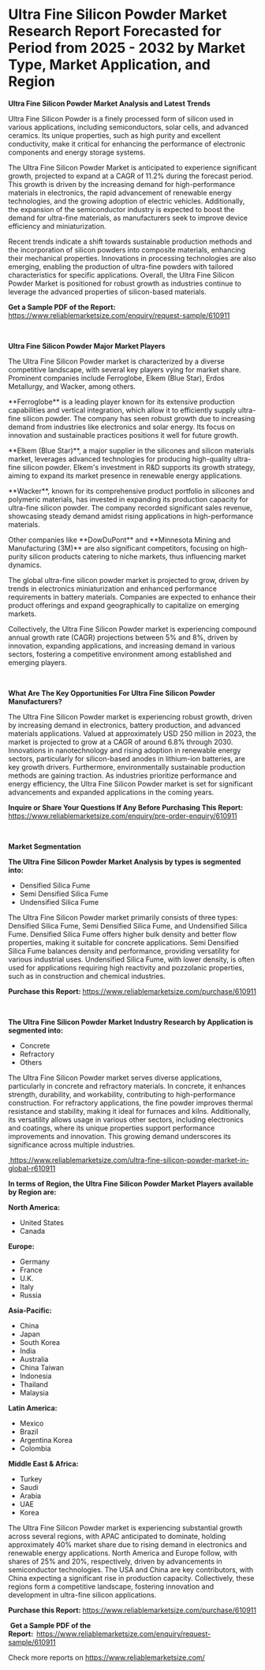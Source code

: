 <p><h1>Ultra Fine Silicon Powder Market Research Report Forecasted for Period from 2025 -  2032 by Market Type, Market Application, and Region</h1></p><p><strong>Ultra Fine Silicon Powder Market Analysis and Latest Trends</strong></p>
<p><p>Ultra Fine Silicon Powder is a finely processed form of silicon used in various applications, including semiconductors, solar cells, and advanced ceramics. Its unique properties, such as high purity and excellent conductivity, make it critical for enhancing the performance of electronic components and energy storage systems.</p><p>The Ultra Fine Silicon Powder Market is anticipated to experience significant growth, projected to expand at a CAGR of 11.2% during the forecast period. This growth is driven by the increasing demand for high-performance materials in electronics, the rapid advancement of renewable energy technologies, and the growing adoption of electric vehicles. Additionally, the expansion of the semiconductor industry is expected to boost the demand for ultra-fine materials, as manufacturers seek to improve device efficiency and miniaturization.</p><p>Recent trends indicate a shift towards sustainable production methods and the incorporation of silicon powders into composite materials, enhancing their mechanical properties. Innovations in processing technologies are also emerging, enabling the production of ultra-fine powders with tailored characteristics for specific applications. Overall, the Ultra Fine Silicon Powder Market is positioned for robust growth as industries continue to leverage the advanced properties of silicon-based materials.</p></p>
<p><strong>Get a Sample PDF of the Report:&nbsp;</strong> <a href="https://www.reliablemarketsize.com/enquiry/request-sample/610911?utm_campaign=3382&utm_medium=2&utm_source=Github&utm_content=ia&utm_term=23032025&utm_id=ultra-fine-silicon-powder">https://www.reliablemarketsize.com/enquiry/request-sample/610911</a></p>
<p>&nbsp;</p>
<p><strong>Ultra Fine Silicon Powder Major Market Players</strong></p>
<p><p>The Ultra Fine Silicon Powder market is characterized by a diverse competitive landscape, with several key players vying for market share. Prominent companies include Ferroglobe, Elkem (Blue Star), Erdos Metallurgy, and Wacker, among others.</p><p>**Ferroglobe** is a leading player known for its extensive production capabilities and vertical integration, which allow it to efficiently supply ultra-fine silicon powder. The company has seen robust growth due to increasing demand from industries like electronics and solar energy. Its focus on innovation and sustainable practices positions it well for future growth.</p><p>**Elkem (Blue Star)**, a major supplier in the silicones and silicon materials market, leverages advanced technologies for producing high-quality ultra-fine silicon powder. Elkem's investment in R&D supports its growth strategy, aiming to expand its market presence in renewable energy applications.</p><p>**Wacker**, known for its comprehensive product portfolio in silicones and polymeric materials, has invested in expanding its production capacity for ultra-fine silicon powder. The company recorded significant sales revenue, showcasing steady demand amidst rising applications in high-performance materials.</p><p>Other companies like **DowDuPont** and **Minnesota Mining and Manufacturing (3M)** are also significant competitors, focusing on high-purity silicon products catering to niche markets, thus influencing market dynamics.</p><p>The global ultra-fine silicon powder market is projected to grow, driven by trends in electronics miniaturization and enhanced performance requirements in battery materials. Companies are expected to enhance their product offerings and expand geographically to capitalize on emerging markets.</p><p>Collectively, the Ultra Fine Silicon Powder market is experiencing compound annual growth rate (CAGR) projections between 5% and 8%, driven by innovation, expanding applications, and increasing demand in various sectors, fostering a competitive environment among established and emerging players.</p></p>
<p>&nbsp;</p>
<p><strong>What Are The Key Opportunities For Ultra Fine Silicon Powder Manufacturers?</strong></p>
<p><p>The Ultra Fine Silicon Powder market is experiencing robust growth, driven by increasing demand in electronics, battery production, and advanced materials applications. Valued at approximately USD 250 million in 2023, the market is projected to grow at a CAGR of around 6.8% through 2030. Innovations in nanotechnology and rising adoption in renewable energy sectors, particularly for silicon-based anodes in lithium-ion batteries, are key growth drivers. Furthermore, environmentally sustainable production methods are gaining traction. As industries prioritize performance and energy efficiency, the Ultra Fine Silicon Powder market is set for significant advancements and expanded applications in the coming years.</p></p>
<p><strong>Inquire or Share Your Questions If Any Before Purchasing This Report:</strong> <a href="https://www.reliablemarketsize.com/enquiry/pre-order-enquiry/610911?utm_campaign=3382&utm_medium=2&utm_source=Github&utm_content=ia&utm_term=23032025&utm_id=ultra-fine-silicon-powder">https://www.reliablemarketsize.com/enquiry/pre-order-enquiry/610911</a></p>
<p>&nbsp;</p>
<p><strong>Market Segmentation</strong></p>
<p><strong>The Ultra Fine Silicon Powder Market Analysis by types is segmented into:</strong></p>
<p><ul><li>Densified Silica Fume</li><li>Semi Densified Silica Fume</li><li>Undensified Silica Fume</li></ul></p>
<p><p>The Ultra Fine Silicon Powder market primarily consists of three types: Densified Silica Fume, Semi Densified Silica Fume, and Undensified Silica Fume. Densified Silica Fume offers higher bulk density and better flow properties, making it suitable for concrete applications. Semi Densified Silica Fume balances density and performance, providing versatility for various industrial uses. Undensified Silica Fume, with lower density, is often used for applications requiring high reactivity and pozzolanic properties, such as in construction and chemical industries.</p></p>
<p><strong>Purchase this Report:&nbsp;</strong><a href="https://www.reliablemarketsize.com/purchase/610911?utm_campaign=3382&utm_medium=2&utm_source=Github&utm_content=ia&utm_term=23032025&utm_id=ultra-fine-silicon-powder">https://www.reliablemarketsize.com/purchase/610911</a></p>
<p>&nbsp;</p>
<p><strong>The Ultra Fine Silicon Powder Market Industry Research by Application is segmented into:</strong></p>
<p><ul><li>Concrete</li><li>Refractory</li><li>Others</li></ul></p>
<p><p>The Ultra Fine Silicon Powder market serves diverse applications, particularly in concrete and refractory materials. In concrete, it enhances strength, durability, and workability, contributing to high-performance construction. For refractory applications, the fine powder improves thermal resistance and stability, making it ideal for furnaces and kilns. Additionally, its versatility allows usage in various other sectors, including electronics and coatings, where its unique properties support performance improvements and innovation. This growing demand underscores its significance across multiple industries.</p></p>
<p><a href="https://www.reliablemarketsize.com/ultra-fine-silicon-powder-market-in-global-r610911?utm_campaign=3382&utm_medium=2&utm_source=Github&utm_content=ia&utm_term=23032025&utm_id=ultra-fine-silicon-powder">&nbsp;https://www.reliablemarketsize.com/ultra-fine-silicon-powder-market-in-global-r610911</a></p>
<p><strong>In terms of Region, the Ultra Fine Silicon Powder Market Players available by Region are:</strong></p>
<p>
    <p> <strong> North America: </strong>
        <ul>
            <li>United States</li>
            <li>Canada</li>
        </ul>
        </p> 
    <p> <strong> Europe: </strong>
        <ul>
            <li>Germany</li>
            <li>France</li>
            <li>U.K.</li>
            <li>Italy</li>
            <li>Russia</li>
        </ul>
        </p> 
    <p> <strong> Asia-Pacific: </strong>
        <ul>
            <li>China</li>
            <li>Japan</li>
            <li>South Korea</li>
            <li>India</li>
            <li>Australia</li>
            <li>China Taiwan</li>
            <li>Indonesia</li>
            <li>Thailand</li>
            <li>Malaysia</li>
        </ul>
        </p> 
    <p> <strong> Latin America: </strong>
        <ul>
            <li>Mexico</li>
            <li>Brazil</li>
            <li>Argentina Korea</li>
            <li>Colombia</li>
        </ul>
        </p> 
    <p> <strong> Middle East & Africa: </strong>
        <ul>
            <li>Turkey</li>
            <li>Saudi</li>
            <li>Arabia</li>
            <li>UAE</li>
            <li>Korea</li>
        </ul>
    </p>
    </p>
<p><p>The Ultra Fine Silicon Powder market is experiencing substantial growth across several regions, with APAC anticipated to dominate, holding approximately 40% market share due to rising demand in electronics and renewable energy applications. North America and Europe follow, with shares of 25% and 20%, respectively, driven by advancements in semiconductor technologies. The USA and China are key contributors, with China expecting a significant rise in production capacity. Collectively, these regions form a competitive landscape, fostering innovation and development in ultra-fine silicon applications.</p></p>
<p><strong>Purchase this Report: </strong><a href="https://www.reliablemarketsize.com/purchase/610911?utm_campaign=3382&utm_medium=2&utm_source=Github&utm_content=ia&utm_term=23032025&utm_id=ultra-fine-silicon-powder">https://www.reliablemarketsize.com/purchase/610911</a></p>
<p>&nbsp;<strong>Get a Sample PDF of the Report:&nbsp;&nbsp;</strong><a href="https://www.reliablemarketsize.com/enquiry/request-sample/610911?utm_campaign=3382&utm_medium=2&utm_source=Github&utm_content=ia&utm_term=23032025&utm_id=ultra-fine-silicon-powder">https://www.reliablemarketsize.com/enquiry/request-sample/610911</a></p>
<p><strong></strong></p>
<p>Check more reports on <a href="https://www.reliablemarketsize.com/?utm_campaign=3382&utm_medium=2&utm_source=Github&utm_content=ia&utm_term=23032025&utm_id=ultra-fine-silicon-powder">https://www.reliablemarketsize.com/</a></p>